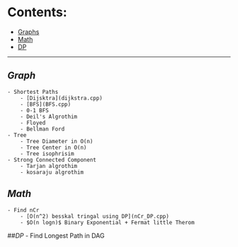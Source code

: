 # Contents:
- [Graphs](##_Graph_)
- [Math](##_Math_)
- [DP](##_DP_)
***
## _Graph_
	- Shortest Paths
		- [Dijsktra](dijkstra.cpp)
		- [BFS](BFS.cpp)
		- 0-1 BFS
		- Deil's Algrothim
		- Floyed
		- Bellman Ford
	- Tree
		- Tree Diameter in O(n)
		- Tree Center in O(n)
		- Tree isophrisim
	- Strong Connected Component
		- Tarjan algrothim
		- kosaraju algrothim
## _Math_
	- Find nCr
		- [O(n^2) besskal tringal using DP](nCr_DP.cpp)
		- $O(n logn)$ Binary Exponential + Fermat little Therom
		
##_DP_
	- Find Longest Path in DAG
